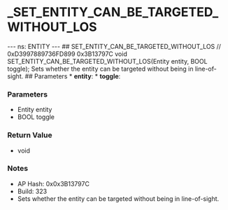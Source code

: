 # _SET_ENTITY_CAN_BE_TARGETED_WITHOUT_LOS

--- ns: ENTITY --- ## SET_ENTITY_CAN_BE_TARGETED_WITHOUT_LOS  // 0xD3997889736FD899 0x3B13797C void SET_ENTITY_CAN_BE_TARGETED_WITHOUT_LOS(Entity entity, BOOL toggle);  Sets whether the entity can be targeted without being in line-of-sight.  ## Parameters * **entity**: * **toggle**:

### Parameters
* Entity entity
* BOOL toggle

### Return Value
* void

### Notes
* AP Hash: 0x0x3B13797C
* Build: 323
* Sets whether the entity can be targeted without being in line-of-sight.

